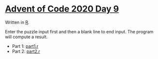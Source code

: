 # [Advent of Code 2020 Day 9](https://adventofcode.com/2020/day/9)

Written in [R](https://en.wikipedia.org/wiki/R_(programming_language)).

Enter the puzzle input first and then a blank line to end input. The program will compute a result.

  * Part 1: [part1.r](part1.r)
  * Part 2: [part2.r](part2.r)